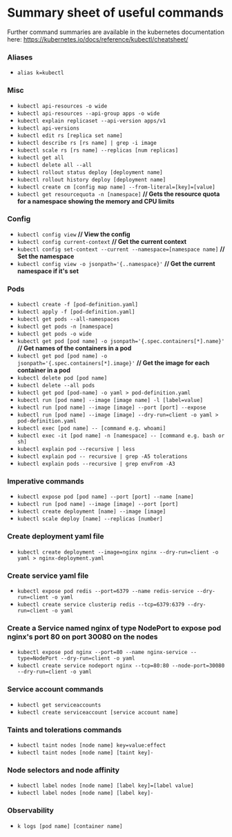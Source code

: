 # Summary sheet of useful commands

Further command summaries are available in the kubernetes documentation here:
https://kubernetes.io/docs/reference/kubectl/cheatsheet/

### Aliases

- `alias k=kubectl`

### Misc

- `kubectl api-resources -o wide`
- `kubectl api-resources --api-group apps -o wide`
- `kubectl explain replicaset --api-version apps/v1`
- `kubectl api-versions`
- `kubectl edit rs [replica set name]`
- `kubectl describe rs [rs name] | grep -i image`
- `kubectl scale rs [rs name] --replicas [num replicas]`
- `kubectl get all`
- `kubectl delete all --all`
- `kubectl rollout status deploy [deployment name]`
- `kubectl rollout history deploy [deployment name]`
- `kubectl create cm [config map name] --from-literal=[key]=[value]`
- `kubectl get resourcequota -n [namespace]` **// Gets the resource quota for a namespace showing the memory and CPU limits**

### Config

- `kubectl config view` **// View the config**
- `kubectl config current-context` **// Get the current context**
- `kubectl config set-context --current --namespace=[namespace name]` **// Set the namespace**
- `kubectl config view -o jsonpath='{..namespace}'` **// Get the current namespace if it's set**

### Pods

- `kubectl create -f [pod-definition.yaml]`
- `kubectl apply -f [pod-definition.yaml]`
- `kubectl get pods --all-namespaces`
- `kubectl get pods -n [namespace]`
- `kubectl get pods -o wide`
- `kubectl get pod [pod name] -o jsonpath='{.spec.containers[*].name}'` **// Get names of the containers in a pod**
- `kubectl get pod [pod name] -o jsonpath='{.spec.containers[*].image}'` **// Get the image for each container in a pod**
- `kubectl delete pod [pod name]`
- `kubectl delete --all pods`
- `kubectl get pod [pod-name] -o yaml > pod-definition.yaml`
- `kubectl run [pod name] --image [image name] -l [label=value]`
- `kubectl run [pod name] --image [image] --port [port] --expose`
- `kubectl run [pod name] --image [image] --dry-run=client -o yaml > pod-definition.yaml`
- `kubectl exec [pod name] -- [command e.g. whoami]`
- `kubectl exec -it [pod name] -n [namespace] -- [command e.g. bash or sh]`
- `kubectl explain pod --recursive | less`
- `kubectl explain pod -- recursive | grep -A5 tolerations`
- `kubectl explain pods --recursive | grep envFrom -A3`

### Imperative commands

- `kubectl expose pod [pod name] --port [port] --name [name]`
- `kubectl run [pod name] --image [image] --port [port]`
- `kubectl create deployment [name] --image [image]`
- `kubectl scale deploy [name] --replicas [number]`

### Create deployment yaml file

- `kubectl create deployment --image=nginx nginx --dry-run=client -o yaml > nginx-deployment.yaml`

### Create service yaml file

- `kubectl expose pod redis --port=6379 --name redis-service --dry-run=client -o yaml`
- `kubectl create service clusterip redis --tcp=6379:6379 --dry-run=client -o yaml`

### Create a Service named nginx of type NodePort to expose pod nginx's port 80 on port 30080 on the nodes

- `kubectl expose pod nginx --port=80 --name nginx-service --type=NodePort --dry-run=client -o yaml`
- `kubectl create service nodeport nginx --tcp=80:80 --node-port=30080 --dry-run=client -o yaml`

### Service account commands

- `kubectl get serviceaccounts`
- `kubectl create serviceaccount [service account name]`

### Taints and tolerations commands

- `kubectl taint nodes [node name] key=value:effect`
- `kubectl taint nodes [node name] [taint key]-`

### Node selectors and node affinity

- `kubectl label nodes [node name] [label key]=[label value]`
- `kubectl label nodes [node name] [label key]-`

### Observability

- `k logs [pod name] [container name]`
